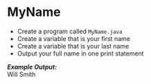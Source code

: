 # MyName

- Create a program called `MyName.java`
- Create a variable that is your first name
- Create a variable that is your last name
- Output your full name in one print statement

***Example Output:***\
Will Smith
